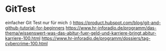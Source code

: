# GitTest
einfacher Git Test nur für mich :)
https://product.hubspot.com/blog/git-and-github-tutorial-for-beginners
https://www.hr-inforadio.de/programm/das-thema/wissenswert-was-das-abitur-fuer-geld-und-karriere-bringt,abitur-karriere-100.html
https://www.hr-inforadio.de/programm/dossiers/tag-cybercrime-100.html
